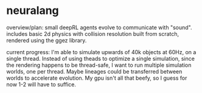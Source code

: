# neuralang

overview/plan: small deepRL agents evolve to communicate with "sound". includes basic 2d physics with collision resolution built from scratch, rendered using the ggez library.

current progress: I'm able to simulate upwards of 40k objects at 60Hz, on a single thread. Instead of using theads to optimize a single simulation, since the rendering happens to be thread-safe, I want to run multiple simulation worlds, one per thread. Maybe lineages could be transferred between worlds to accelerate evolution. My gpu isn't all that beefy, so I guess for now 1-2 will have to suffice.